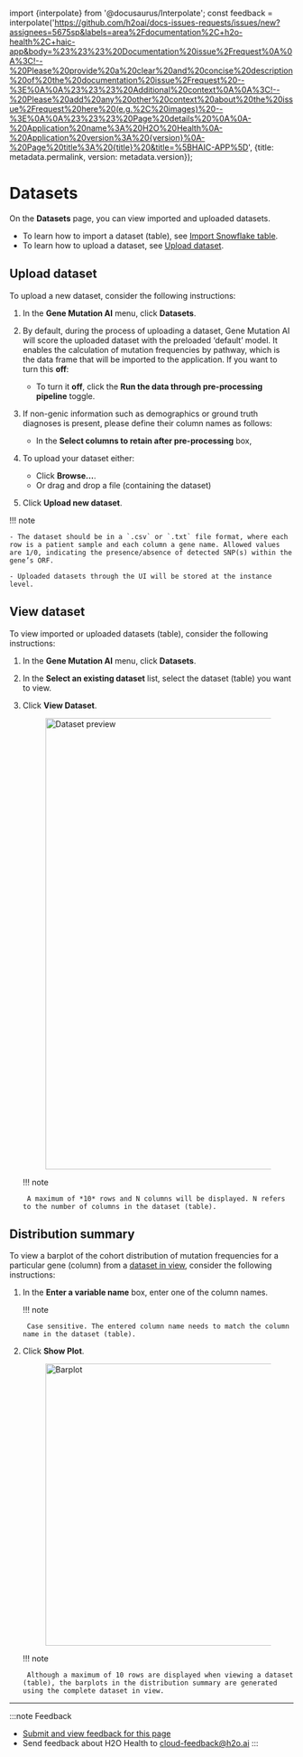 import {interpolate} from '@docusaurus/Interpolate';
const feedback = interpolate('https://github.com/h2oai/docs-issues-requests/issues/new?assignees=5675sp&labels=area%2Fdocumentation%2C+h2o-health%2C+haic-app&body=%23%23%23%20Documentation%20issue%2Frequest%0A%0A%3C!--%20Please%20provide%20a%20clear%20and%20concise%20description%20of%20the%20documentation%20issue%2Frequest%20--%3E%0A%0A%23%23%23%20Additional%20context%0A%0A%3C!--%20Please%20add%20any%20other%20context%20about%20the%20issue%2Frequest%20here%20(e.g.%2C%20images)%20--%3E%0A%0A%23%23%23%20Page%20details%20%0A%0A-%20Application%20name%3A%20H2O%20Health%0A-%20Application%20version%3A%20{version}%0A-%20Page%20title%3A%20{title}%20&title=%5BHAIC-APP%5D', {title: metadata.permalink, version: metadata.version});

# Datasets 

On the **Datasets** page, you can view imported and uploaded datasets.


- To learn how to import a dataset (table), see [Import Snowflake table](snowflake.md#import-snowflake-table).
- To learn how to upload a dataset, see [Upload dataset](#upload-dataset).


## Upload dataset 

To upload a new dataset, consider the following instructions: 

1. In the **Gene Mutation AI** menu, click **Datasets**. 

2. By default, during the process of uploading a dataset, Gene Mutation AI will score the uploaded dataset with the preloaded  ‘default’ model. It enables the calculation of mutation frequencies by pathway, which is the data frame that will be imported to the application. If you want to turn this **off**: 

    - To turn it **off**, click the **Run the data through pre-processing pipeline** toggle.

3. If non-genic information such as demographics or ground truth diagnoses is present, please define their column names as follows: 

    - In the **Select columns to retain after pre-processing** box,  

2. To upload your dataset either: 
  
    - Click **Browse...**. 
    - Or drag and drop a file (containing the dataset)

3. Click **Upload new dataset**. 


!!! note

    - The dataset should be in a `.csv` or `.txt` file format, where each row is a patient sample and each column a gene name. Allowed values are 1/0, indicating the presence/absence of detected SNP(s) within the gene’s ORF.

    - Uploaded datasets through the UI will be stored at the instance level. 


## View dataset 

To view imported or uploaded datasets (table), consider the following instructions: 

1. In the **Gene Mutation AI** menu, click **Datasets**. 
2. In the **Select an existing dataset** list, select the dataset (table) you want to view. 
3. Click **View Dataset**. 

    <figure>
      <img src="../assets/data_preview.png" width="800" alt="Dataset preview"/>
    </figure>

    !!! note 

        A maximum of *10* rows and N columns will be displayed. N refers to the number of columns in the dataset (table). 



## Distribution summary 

To view a barplot of the cohort distribution of mutation frequencies for a particular gene (column) from a [dataset in view](#view-dataset), consider the following instructions: 

1. In the **Enter a variable name** box, enter one of the column names. 

    !!! note

        Case sensitive. The entered column name needs to match the column name in the dataset (table). 

2. Click **Show Plot**. 


    <figure>
    <img src="../assets/barplot.png" width="500" alt="Barplot"/>
    </figure>

    !!! note

        Although a maximum of 10 rows are displayed when viewing a dataset (table), the barplots in the distribution summary are generated using the complete dataset in view. 


***
:::note Feedback
  - <a href={feedback}>Submit and view feedback for this page</a>
  - Send feedback about H2O Health to <cloud-feedback@h2o.ai>
:::